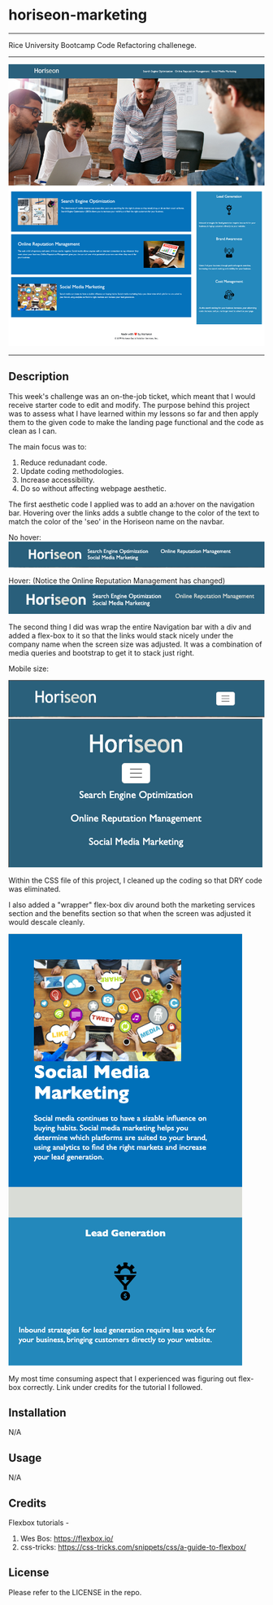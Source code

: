 # horiseon-marketing

---

Rice University Bootcamp Code Refactoring challenege.

---

![Screnshot](./assets/images/full-page-screenshot.png)

---

## Description

This week's challenge was an on-the-job ticket, which meant that I would receive starter code to edit and modify. The purpose behind this project was to assess what I have learned within my lessons so far and then apply them to the given code to make the landing page functional and the code as clean as I can.

The main focus was to:

1. Reduce redunadant code.
2. Update coding methodologies.
3. Increase accessibility.
4. Do so without affecting webpage aesthetic.

The first aesthetic code I applied was to add an a:hover on the navigation bar. Hovering over the links adds a subtle change to the color of the text to match the color of the 'seo' in the Horiseon name on the navbar.

No hover:
![Nav Bar - no hover](./assets/images/nav-normal.png)

Hover: (Notice the Online Reputation Management has changed)
![Nav Bar - Hover](./assets/images/nav-hover.png)

The second thing I did was wrap the entire Navigation bar with a div and added a flex-box to it so that the links would stack nicely under the company name when the screen size was adjusted. It was a combination of media queries and bootstrap to get it to stack just right.

Mobile size:

![Nav Bar - Mobile Size](./assets/images/nav-mobile.png)
![Nav Bar - Mobile Size List](./assets/images/nav-mobile-list.png)

Within the CSS file of this project, I cleaned up the coding so that DRY code was eliminated.

I also added a "wrapper" flex-box div around both the marketing services section and the benefits section so that when the screen was adjusted it would descale cleanly.

![Flex-box div](./assets/images/flexbox-div.png)

My most time consuming aspect that I experienced was figuring out flex-box correctly. Link under credits for the tutorial I followed.

## Installation

N/A

## Usage

N/A

## Credits

Flexbox tutorials -

1. Wes Bos: https://flexbox.io/
2. css-tricks: https://css-tricks.com/snippets/css/a-guide-to-flexbox/

## License

Please refer to the LICENSE in the repo.
